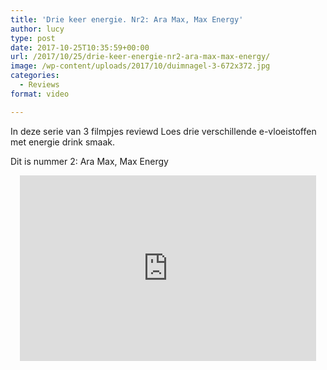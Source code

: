 ```yaml
---
title: 'Drie keer energie. Nr2: Ara Max, Max Energy'
author: lucy
type: post
date: 2017-10-25T10:35:59+00:00
url: /2017/10/25/drie-keer-energie-nr2-ara-max-max-energy/
image: /wp-content/uploads/2017/10/duimnagel-3-672x372.jpg
categories:
  - Reviews
format: video

---
```

In deze serie van 3 filmpjes reviewd Loes drie verschillende e-vloeistoffen met energie drink smaak.
  
Dit is nummer 2: Ara Max, Max Energy

<span class="embed-youtube" style="text-align:center; display: block;"><iframe class='youtube-player' type='text/html' width='474' height='297' src='https://www.youtube.com/embed/gioW8o0wiGE?version=3&#038;rel=1&#038;fs=1&#038;autohide=2&#038;showsearch=0&#038;showinfo=1&#038;iv_load_policy=1&#038;wmode=transparent' allowfullscreen='true' style='border:0;'></iframe></span>